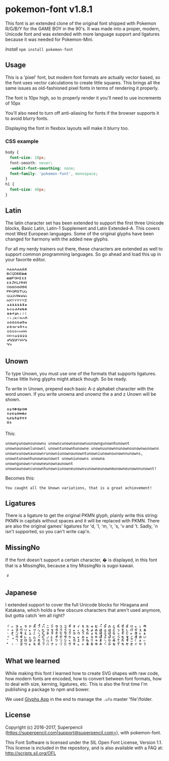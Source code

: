 # pokemon-font v1.8.1
This font is an extended clone of the original font shipped with Pokemon R/G/B/Y for the GAME BOY in the 90's. It was made into a proper, modern, Unicode font and was extended with more language support and ligatures because it was needed for Pokemon-Mini.

*Install* `npm install pokemon-font`

## Usage
This is a 'pixel' font, but modern font formats are actually vector based, so the font uses vector calculations to create little squares. This brings all the same issues as old-fashioned pixel fonts in terms of rendering it properly.

The font is 10px high, so to properly render it you'll need to use increments of 10px

You'll also need to turn off anti-aliasing for fonts if the browser supports it to avoid blurry fonts.

Displaying the font in flexbox layouts will make it blurry too.

### CSS example
```css
body {
  font-size: 10px;
  font-smooth: never;
  -webkit-font-smoothing: none;
  font-family: 'pokemon-font', monospace;
}
h1 {
  font-size: 40px;
}
```

## Latin
The latin character set has been extended to support the first three Unicode blocks, Basic Latin, Latin-1 Supplement and Latin Extended-A. This covers most West European languages. Some of the original glyphs have been changed for harmony with the added new glyphs.

For all my nerdy trainers out there, these characters are extended as well to support common programming languages. So go ahead and load this up in your favorite editor.

![Alt text](/img/Latin.png?raw=true "pokemon-font Latin Glyphs")

## Unown
To type Unown, you must use one of the formats that supports ligatures. These little living glyphs might attack though. So be ready.

To write in Unown, prepend each basic A-z alphabet character with the word unown. If you write unowna and unownz the a and z Unown will be shown.

![Alt text](/img/Unown.png?raw=true "pokemon-font Font Unown Glyphs")
		
This:
```
unownyunownounownu unowncunownaunownuunowngunownhunownt unownaunownlunownl unowntunownhunowne unownuunownnunownounownwunownn unownvunownaunownrunowniunownaunowntunowniunownounownnunowns, unowntunownhunownaunownt unowniunowns unowna unowngunownrunowneunownaunownt unownaunowncunownhunowniunowneunownvunowneunownmunowneunownnunownt!
```

Becomes this:
```
You caught all the Unown variations, that is a great achievement!
```

## Ligatures
There is a ligature to get the original PKMN glyph, plainly write this string: PKMN in capitals without spaces and it will be replaced with PKMN.
There are also the original games' ligatures for 'd, 'l, 'm, 'r, 's, 'v and 't. Sadly, 'n isn't supported, so you can't write cap'n.

## MissingNo
If the font doesn't support a certain character, � is displayed, in this font that is a MissingNo, because a tiny MissingNo is sugoi kawaii.

![Alt text](/img/MissingNo.png?raw=true "pokemon-font Font MissingNo Glyph")

## Japanese
I extended support to cover the full Unicode blocks for Hiragana and Katakana, which holds a few obscure characters that aren't used anymore, but gotta catch 'em all right?

![Alt text](/img/Japanese.png?raw=true "pokemon-font Font Japanese Glyphs")

## What we learned
While making this font I learned how to create SVG shapes with raw code, how modern fonts are encoded, how to convert between font formats, how to deal with size, kerning, ligatures, etc. This is also the first time I'm publishing a package to npm and bower.

We used [Glyphs App](https://glyphsapp.com) in the end to manage the `.ufo` master 'file'/folder.

## License
Copyright (c) 2016-2017, Superpencil (https://superpencil.com|support@superpencil.com>),
with pokemon-font.

This Font Software is licensed under the SIL Open Font License, Version 1.1.
This license is included in the repository, and is also available with a FAQ at:
http://scripts.sil.org/OFL
